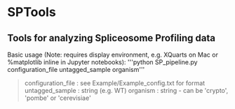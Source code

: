 # SPTools
## Tools for analyzing Spliceosome Profiling data

Basic usage (Note: requires display environment, e.g. XQuarts on Mac or %matplotlib inline in Jupyter notebooks):
'''python SP_pipeline.py configuration_file untagged_sample organism'''
>configuration_file : see Example/Example_config.txt for format
>untagged_sample : string (e.g. WT)
>organism : string - can be 'crypto', 'pombe' or 'cerevisiae'
    
